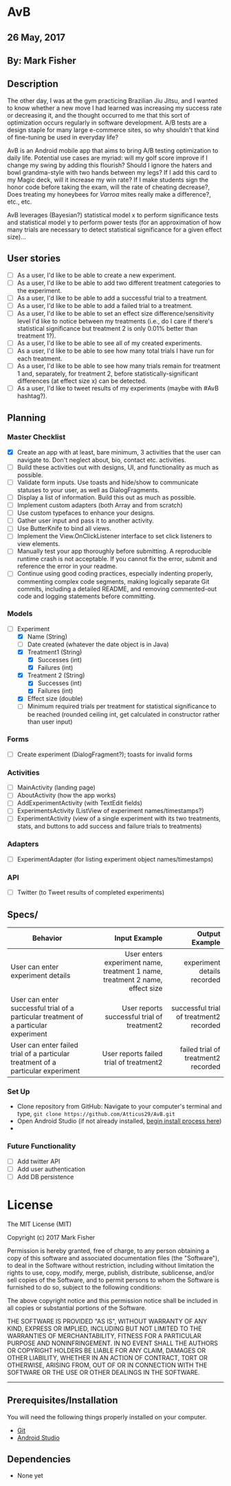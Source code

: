 # AvB

## 26 May, 2017

## By: Mark Fisher

## Description
The other day, I was at the gym practicing Brazilian Jiu Jitsu, and I wanted to know whether a new move I had learned was increasing my success rate or decreasing it, and the thought occurred to me that this sort of optimization occurs regularly in software development. A/B tests are a design staple for many large e-commerce sites, so why shouldn't that kind of fine-tuning be used in everyday life?

AvB is an Android mobile app that aims to bring A/B testing optimization to daily life. Potential use cases are myriad: will my golf score improve if I change my swing by adding this flourish? Should I ignore the haters and bowl grandma-style with two hands between my legs? If I add this card to my Magic deck, will it increase my win rate? If I make students sign the honor code before taking the exam, will the rate of cheating decrease?, Does treating my honeybees for _Varroa_ mites really make a difference?, etc., etc.

AvB leverages (Bayesian?) statistical model x to perform significance tests and statistical model y to perform power tests (for an approximation of how many trials are necessary to detect statistical significance for a given effect size)...

## User stories
- [ ] As a user, I'd like to be able to create a new experiment.
- [ ] As a user, I'd like to be able to add two different treatment categories to the experiment.
- [ ] As a user, I'd like to be able to add a successful trial to a treatment.
- [ ] As a user, I'd like to be able to add a failed trial to a treatment.
- [ ] As a user, I'd like to be able to set an effect size difference/sensitivity level I'd like to notice between my treatments (i.e., do I care if there's statistical significance but treatment 2 is only 0.01% better than treatment 1?).
- [ ] As a user, I'd like to be able to see all of my created experiments.
- [ ] As a user, I'd like to be able to see how many total trials I have run for each treatment.
- [ ] As a user, I'd like to be able to see how many trials remain for treatment 1 and, separately, for treatment 2, before statistically-significant differences (at effect size x) can be detected.
- [ ] As a user, I'd like to tweet results of my experiments (maybe with #AvB hashtag?).

## Planning

### Master Checklist
- [x] Create an app with at least, bare minimum, 3 activities that the user can navigate to. Don't neglect about, bio, contact etc. activities.
- [ ] Build these activities out with designs, UI, and functionality as much as possible.
- [ ] Validate form inputs. Use toasts and hide/show to communicate statuses to your user, as well as DialogFragments.
- [ ] Display a list of information. Build this out as much as possible.
- [ ] Implement custom adapters (both Array and from scratch)
- [ ] Use custom typefaces to enhance your designs.
- [ ] Gather user input and pass it to another activity.
- [ ] Use ButterKnife to bind all views.
- [ ] Implement the View.OnClickListener interface to set click listeners to view elements.
- [ ] Manually test your app thoroughly before submitting. A reproducible runtime crash is not acceptable. If you cannot fix the error, submit and reference the error in your readme.
- [ ] Continue using good coding practices, especially indenting properly, commenting complex code segments, making logically separate Git commits, including a detailed README, and removing commented-out code and logging statements before committing.

### Models
- [ ] Experiment
  - [x] Name (String)
  - [ ] Date created (whatever the date object is in Java)
  - [x] Treatment1 (String)
    - [x] Successes (int)
    - [x] Failures (int)
  - [x] Treatment 2 (String)
    - [x] Successes (int)
    - [x] Failures (int)
  - [x] Effect size (double)
  - [ ] Minimum required trials per treatment for statistical significance to be reached (rounded ceiling int, get calculated in constructor rather than user input)

### Forms
- [ ] Create experiment (DialogFragment?); toasts for invalid forms

### Activities
- [ ] MainActivity (landing page)
- [ ] AboutActivity (how the app works)
- [ ] AddExperimentActivity (with TextEdit fields)
- [ ] ExperimentsActivity (ListView of experiment names/timestamps?)
- [ ] ExperimentActivity (view of a single experiment with its two treatments, stats, and buttons to add success and failure trials to treatments)

### Adapters
- [ ] ExperimentAdapter (for listing experiment object names/timestamps)

### API
- [ ] Twitter (to Tweet results of completed experiments)

## Specs/
| Behavior                   | Input Example     | Output Example    |
| -------------------------- | -----------------:| -----------------:|
|User can enter experiment details|User enters experiment name, treatment 1 name, treatment 2 name, effect size|experiment details recorded|
|User can enter successful trial of a particular treatment of a particular experiment|User reports successful trial of treatment2|successful trial of treatment2 recorded|
|User can enter failed trial of a particular treatment of a particular experiment|User reports failed trial of treatment2|failed trial of treatment2 recorded|


### Set Up

* Clone repository from GitHub: Navigate to your computer's terminal and type, `git clone https://github.com/Atticus29/AvB.git`
* Open Android Studio (if not already installed, [begin install process here](https://developer.android.com/studio/index.html))
*

### Future Functionality
- [ ] Add twitter API
- [ ] Add user authentication
- [ ] Add DB persistence

# License

The MIT License (MIT)

Copyright (c) 2017 Mark Fisher

Permission is hereby granted, free of charge, to any person obtaining a copy
of this software and associated documentation files (the "Software"), to deal
in the Software without restriction, including without limitation the rights
to use, copy, modify, merge, publish, distribute, sublicense, and/or sell
copies of the Software, and to permit persons to whom the Software is
furnished to do so, subject to the following conditions:

The above copyright notice and this permission notice shall be included in
all copies or substantial portions of the Software.

THE SOFTWARE IS PROVIDED "AS IS", WITHOUT WARRANTY OF ANY KIND, EXPRESS OR
IMPLIED, INCLUDING BUT NOT LIMITED TO THE WARRANTIES OF MERCHANTABILITY,
FITNESS FOR A PARTICULAR PURPOSE AND NONINFRINGEMENT.  IN NO EVENT SHALL THE
AUTHORS OR COPYRIGHT HOLDERS BE LIABLE FOR ANY CLAIM, DAMAGES OR OTHER
LIABILITY, WHETHER IN AN ACTION OF CONTRACT, TORT OR OTHERWISE, ARISING FROM,
OUT OF OR IN CONNECTION WITH THE SOFTWARE OR THE USE OR OTHER DEALINGS IN
THE SOFTWARE.

---

## Prerequisites/Installation

You will need the following things properly installed on your computer.

* [Git](https://git-scm.com/)
* [Android Studio](https://developer.android.com/studio/index.html)

## Dependencies
* None yet
